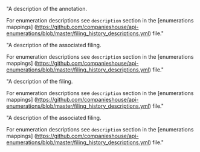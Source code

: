 "A description of the annotation.  
  
For enumeration descriptions see `description` section in the [enumerations mappings] (https://github.com/companieshouse/api-enumerations/blob/master/filing_history_descriptions.yml) file."  
  
"A description of the associated filing.  
  
For enumeration descriptions see `description` section in the [enumerations mappings] (https://github.com/companieshouse/api-enumerations/blob/master/filing_history_descriptions.yml) file."  
  
"A description of the filing.  
  
For enumeration descriptions see `description` section in the [enumerations mappings] (https://github.com/companieshouse/api-enumerations/blob/master/filing_history_descriptions.yml) file." 
  
"A description of the associated filing.  
  
For enumeration descriptions see `description` section in the [enumerations mappings] (https://github.com/companieshouse/api-enumerations/blob/master/filing_history_descriptions.yml) file."  
  
